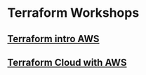 # Terraform Workshops

## [Terraform intro AWS](https://play.instruqt.com/hashicorp/tracks/terraform-intro-aws)

## [Terraform Cloud with AWS](https://play.instruqt.com/hashicorp/tracks/terraform-cloud-aws)

